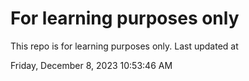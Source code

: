 # For learning purposes only
This repo is for learning purposes only.
Last updated at

Friday, December 8, 2023 10:53:46 AM

